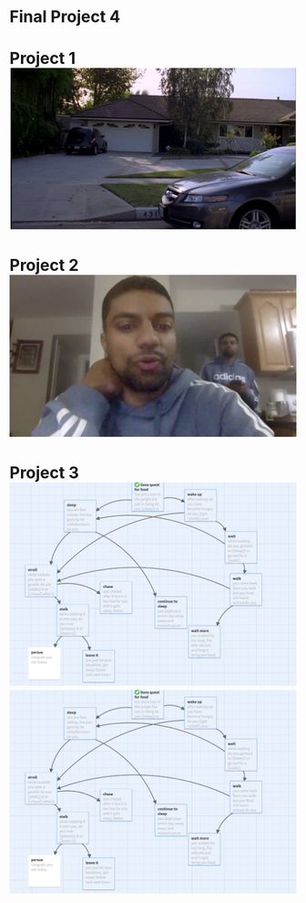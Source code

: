 # Final Project 4
<body>
<h1>Project 1
<a href="facebook.com">
<img src="ss1.jpeg" alt="facebook.com">
</a>
<h1>Project 2
<body><img src="ss2.jpeg"></body>
<h1>Project 3
<body><img src="ss3.jpeg"><a href=http://twinery.org/2/#!/stories/b6024795-5211-4efc-9ff6-33a67bb0be40/play"><img src="ss3.jpeg"></a></body>

